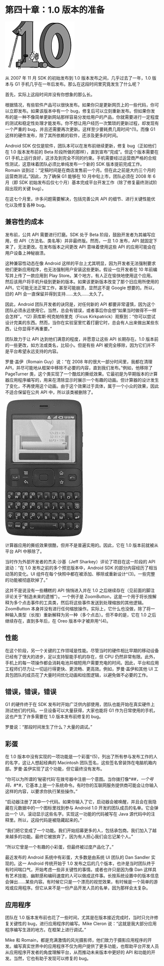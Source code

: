 # 第四十章：1.0 版本的准备

![g40001](img/g40001.png)

从 2007 年 11 月 SDK 的初始发布到 1.0 版本发布之间，几乎过去了一年，1.0 版本与 G1 手机几乎在一年后发布。那么在这段时间里究竟发生了什么呢？

首先，实际上这段时间并没有你想象的那么长。

根据情况，有些软件产品可以很快发布。如果你只是更新网页上的一些代码，你可以立即发布。如果该版本中有一个 bug，修复后可以立刻重新发布。但如果你发布的是一种不像简单更新网站那样容易分发给用户的产品，你就需要进行一定程度的测试和稳定性处理才能发布。你不想让用户经历一次繁琐的更新过程，却发现有一个严重的 bug，并且还需要再次更新。这样至少要耗费几周时间^(1)。而像 G1 这样的硬件发布，除了其所依赖的软件，还涉及更多的时间。

Android SDK 仅仅是软件，团队本可以在发布前继续更新，修复 bug（正如他们在 1.0 版本发布前的 Beta 阶段所做的那样），直到宣布“完成”。但这个版本需要在 G1 手机上运行良好，这涉及到完全不同的约束。手机需要经过运营商严格的合规性测试，这意味着团队必须比单纯发布一个新的 SDK 版本提前完成工作。Romain 谈到过：“定稿时间是在商店发售前一个月。但在此之前是大约三个月的运营商测试。”因此，为了确保 G1 能够在 10 月中旬上市，团队必须在 2008 年 6 月（即 SDK 初始发布后仅七个月）基本完成平台开发工作（除了修复最终测试阶段出现的关键 bug）。

在这七个月里，许多问题需要解决，包括完善公共 API 的细节、进行关键性能优化以及修复各种 bug。

## 兼容性的成本

发布前，公共 API 需要进行打磨。SDK 处于 Beta 阶段，鼓励开发者为其编写应用，但 API（方法名、类名等）并非最终版。然而，一旦 1.0 发布，API 就固定下来了，无法更改。在发布版本之间更改 API 意味着使用这些 API 的应用可能会在用户设备上神秘崩溃。

这种兼容性动态在像 Android 这样的平台上尤其明显，因为开发者无法强制要求他们更新应用程序，也无法强制用户安装这些更新。假设一位开发者在 10 年前编写并上传了一款应用到 Play Store。某个地方，有人正在愉快地使用这个应用。然后该用户将手机升级到更新的版本。如果该更新版本改变了那个旧应用所使用的 API，它可能无法正常工作，甚至可能崩溃，显然这不是 Google 想要的。所以，旧的 API 会一直保留并得到支持……太久……太久了。

因此，Android 团队开发者的诀窍是，对任何新的 API 都要非常谨慎，因为这个团队必须永远使用它。当然，总会有错误，或者事后你会想“如果当时做得不一样会怎样”。^(2) 菲库斯·柯克帕特里克（Ficus Kirkpatrick）观察到：“你可以尝试设计完美的东西。然而，当你在实验室里忙着打磨它时，总会有人出来做出某些东西，让你显得不再重要。”

团队致力于让 API 达到他们满意的程度，并愿意让这些 API 长期存在。1.0 版本前的一些更改，如方法或类名，比较小。但是有些 API 被完全移除，因为它们并不是平台希望永远支持的内容。

罗曼·盖伊（Romain Guy）说：“在 2008 年的很大一部分时间里，我都在清理 API，并尽可能地从框架中移除不必要的内容，直到我们发布。”例如，他移除了 PageTurner 类，这个类实现了一个酷炫的撕纸效果。它最初是为早期版本的计算器应用程序编写的，用来在清除显示时展示一个有趣的动画。但计算器的设计发生了变化，不再使用这个动画。由于这个效果过于具体，属于一个小众的效果，因此不适合保留在公共 API 中，所以该类被删除了。

![](img/f40001.png)

计算器应用的撕纸效果很酷，但并不是普遍实用的。因此，它在 1.0 版本前就被从平台 API 中移除了。

当时作为外部开发者的杰夫·沙基（Jeff Sharkey）评论了项目在这一阶段的 API 波动：“在 1.0 发布之前的多个预览版本中，Android SDK 的部分内容经历了相当动荡的变化。UI 组件在每个快照中都在被添加、移除或重新设计^(3)。一些完整的功能被彻底砍掉了。”

这并不是说没有一些糟糕的 API 悄悄进入并在 1.0 之后继续存在（见前面的脚注评论关于“制造未来的遗憾”）。一个例子是 ZoomButton，这是一个用于将长按解释为多个点击事件的工具类，然后将这些事件发送到处理缩放的其他逻辑。ZoomButton 本身并没有进行任何缩放操作。实际上，它什么也没做，除了将一种输入类型（长按）重新解释为另一种（多个点击）。但不幸的是，它在 1.0 之后继续存在，直到多年后，在 Oreo 版本中才被弃用^(4)。

## 性能

在这个阶段，另一个关键的工作领域是性能。尽管当时的硬件相比早期的移动设备已经有了很大的进步，足以支持智能手机的存在，但 CPU 仍然非常有限。此外，手机上的每一项操作都会消耗电池并缩短用户需要充电的时间。因此，平台和应用工程师们尽力让一切运行得更快、更流畅、更高效。例如，罗曼·盖伊和其他 UI 工具包团队的成员花了大量时间优化动画和绘图逻辑，以避免做不必要的工作。

## 错误，错误，错误

G1 的硬件终于在 SDK 发布时开始广泛供内部使用，团队也能开始在真实硬件上测试他们的代码。一旦设备可以大量获得，大家也能将 G1 作为日常使用的手机，这也产生了许多需要在 1.0 版本发布前修复的 bug。

罗曼说：“那段时间发生了什么？大量的调试。”

## 彩蛋

在 1.0 版本中没有实现的一项功能是一个彩蛋^(5)，列出了所有参与发布工作的人的名字，这让人想起经典的 Macintosh 团队签名，这些签名曾装饰在电脑机箱内部。罗曼·盖伊实现了这个功能，但它最终没有发布。

“你可以为所谓的‘秘密代码’在拨号器中注册一个意图。当你拨打像*#*#，一个号码，*#*#，它基本上是一个系统命令。有时你的互联网服务提供商可能会让你输入这样的内容，以要求你执行某些操作。”

“启动器注册了其中一个代码。如果你输入了它，启动器会被唤醒，并且会在我隐藏在元数据中的一个图标里找到参与 Android 1.0 开发的团队成员的名单。它会弹出一个 UI，滚动显示这些名字。实现这一功能的代码被写在 Java 源代码中的注释里。所以，这段代码是被隐藏起来的。”

“我们把它变成了一个功能。我们开始招募更多的人，包括承包商。我们加入了越来越多的功能。最终它被放弃了，因为有人担心我们会忘记某个人。”

“所以它曾是一个有趣的小彩蛋，但最终被过度产品化了。”

最近发布的 Android 系统中有彩蛋，大多数是由系统 UI 团队的 Dan Sandler 实现的。这一 Android 传统开始于 1.0 发布之后的几个版本，也许是当时团队终于有时间喘口气，开始考虑一些非关键性的事情。或者也许只是因为像 Dan 这样具有艺术技能、幽默感和编码速度的人可以做成这件事。长按系统设置中的版本信息会弹出……某些内容。有时候它只是一个漂亮的视觉效果，有时候是一个简单的游戏或应用程序。但它从来不是一份产品开发人员的名单，因为那样会太复杂。

## 应用程序

团队在 1.0 版本发布前也花了一些时间，尤其是在版本接近完成时，当时只允许修复关键性的 bug，进行应用程序的编写。Mike Cleron 说：“这就是我大部分应用程序编写生涯的地方。在框架上进行调试。”

Mike 和 Romain，都是充满激情的风光摄影师，他们致力于摄影应用程序的开发。编写真实世界中的应用程序不仅为用户提供了更多功能，也帮助平台开发人员从应用程序开发者的角度理解平台，从而推动未来版本中更好的 API 和功能的开发。当然，它也有助于发现可以修复的 bug。
